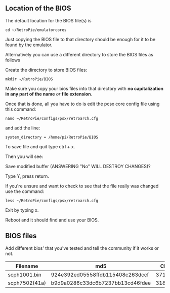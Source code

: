 ## Location of the BIOS

The default location for the BIOS file(s) is 
```shell
cd ~/RetroPie/emulatorcores
```

Just copying the BIOS file to that directory should be enough for it to be found by the emulator.

Alternatively you can use a different directory to store the BIOS files as follows

Create the directory to store BIOS files:

```shell
mkdir ~/RetroPie/BIOS
```

Make sure you copy your bios files into that directory with **no capitalization in any part of the name** _or_ **file extension**.

Once that is done, all you have to do is edit the pcsx core config file using this command:

```shell
nano ~/RetroPie/configs/psx/retroarch.cfg
```
and add the line:
```shell
system_directory = /home/pi/RetroPie/BIOS
```
To save file and quit type ctrl + x.

Then you will see:

Save modified buffer (ANSWERING "No" WILL DESTROY CHANGES)?

Type Y, press return.

If you're unsure and want to check to see that the file really was changed use the command:
```shell
less ~/RetroPie/configs/psx/retroarch.cfg
```
Exit by typing x.

Reboot and it should find and use your BIOS.

## BIOS files

Add different bios' that you've tested and tell the community if it works or not.

Filename      | md5                               |        CRC32          | Comment
--------------|-----------------------------------|-----------------------|-------------------
scph1001.bin  | 924e392ed05558ffdb115408c263dccf  |    37157331           | 
scph7502(41a)  | b9d9a0286c33dc6b7237bb13cd46fdee  |    318178BF           | 

